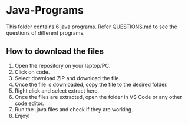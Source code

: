 # Java-Programs

This folder contains 6 java programs. Refer [QUESTIONS.md](QUESTIONS.md) to see the questions of different programs.

## How to download the files

1. Open the repository on your laptop/PC.
2. Click on code.
3. Select download ZIP and download the file.
4. Once the file is downloaded, copy the file to the desired folder.
5. Right click and select extract here.
6. Once the files are extracted, open the folder in VS Code or any other code editor.
7. Run the .java files and check if they are working.
8. Enjoy!
